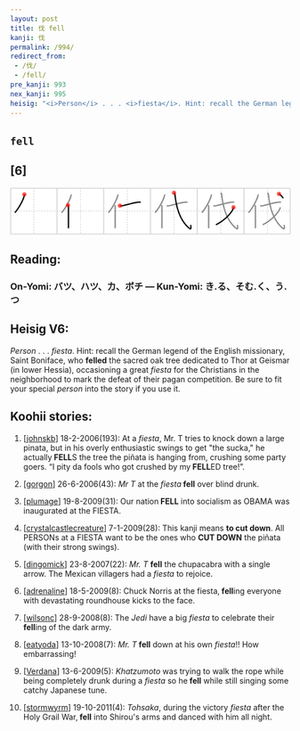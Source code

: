 ```yaml
---
layout: post
title: 伐 fell
kanji: 伐
permalink: /994/
redirect_from:
 - /伐/
 - /fell/
pre_kanji: 993
nex_kanji: 995
heisig: "<i>Person</i> . . . <i>fiesta</i>. Hint: recall the German legend of the English missionary, Saint Boniface, who <b>felled</b> the sacred oak tree dedicated to Thor at Geismar (in lower Hessia), occasioning a great <i>fiesta</i> for the Christians in the neighborhood to mark the defeat of their pagan competition. Be sure to fit your special <i>person</i> into the story if you use it."
---
```


## `fell`

## [6]

<div class="stroke"><img src="../images/E4BC90.png" /></div>

## Reading:

### On-Yomi: バツ、ハツ、カ、ボチ &mdash; Kun-Yomi: き.る、そむ.く、う.つ

## Heisig V6:

<i>Person</i> . . . <i>fiesta</i>. Hint: recall the German legend of the English missionary, Saint Boniface, who <b>felled</b> the sacred oak tree dedicated to Thor at Geismar (in lower Hessia), occasioning a great <i>fiesta</i> for the Christians in the neighborhood to mark the defeat of their pagan competition. Be sure to fit your special <i>person</i> into the story if you use it.

## Koohii stories:

1) [<a href="http://kanji.koohii.com/profile/johnskb">johnskb</a>] 18-2-2006(193): At a <em>fiesta</em>, Mr. T tries to knock down a large pinata, but in his overly enthusiastic swings to get &quot;the sucka,&quot; he actually<strong> FELL</strong>S the tree the piñata is hanging from, crushing some party goers. “I pity da fools who got crushed by my<strong> FELL</strong>ED tree!”.

2) [<a href="http://kanji.koohii.com/profile/gorgon">gorgon</a>] 26-6-2006(43): <em>Mr T</em> at the <em>fiesta</em><strong> fell</strong> over blind drunk.

3) [<a href="http://kanji.koohii.com/profile/plumage">plumage</a>] 19-8-2009(31): Our nation<strong> FELL</strong> into socialism as OBAMA was inaugurated at the FIESTA.

4) [<a href="http://kanji.koohii.com/profile/crystalcastlecreature">crystalcastlecreature</a>] 7-1-2009(28): This kanji means <strong>to cut down</strong>. All PERSONs at a FIESTA want to be the ones who <strong>CUT DOWN</strong> the piñata (with their strong swings).

5) [<a href="http://kanji.koohii.com/profile/dingomick">dingomick</a>] 23-8-2007(22): <em>Mr. T</em> <strong>fell</strong> the chupacabra with a single arrow. The Mexican villagers had a <em>fiesta</em> to rejoice.

6) [<a href="http://kanji.koohii.com/profile/adrenaline">adrenaline</a>] 18-5-2009(8): Chuck Norris at the fiesta,<strong> fell</strong>ing everyone with devastating roundhouse kicks to the face.

7) [<a href="http://kanji.koohii.com/profile/wilsonc">wilsonc</a>] 28-9-2008(8): The <em>Jedi</em> have a big <em>fiesta</em> to celebrate their<strong> fell</strong>ing of the dark army.

8) [<a href="http://kanji.koohii.com/profile/eatyoda">eatyoda</a>] 13-10-2008(7): <em>Mr. T</em><strong> fell</strong> down at his own <em>fiesta</em>!! How embarrassing!

9) [<a href="http://kanji.koohii.com/profile/Verdana">Verdana</a>] 13-6-2009(5): <em>Khatzumoto</em> was trying to walk the rope while being completely drunk during a <em>fiesta</em> so he<strong> fell</strong> while still singing some catchy Japanese tune.

10) [<a href="http://kanji.koohii.com/profile/stormwyrm">stormwyrm</a>] 19-10-2011(4): <em>Tohsaka</em>, during the victory <em>fiesta</em> after the Holy Grail War,<strong> fell</strong> into Shirou&#039;s arms and danced with him all night.
